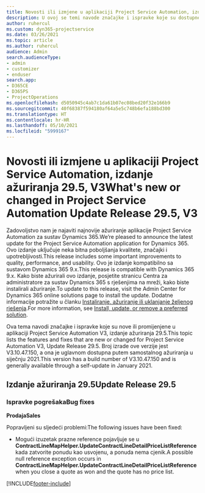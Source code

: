 ```yaml
---
title: Novosti ili izmjene u aplikaciji Project Service Automation, izdanje ažuriranja 29.5, hitni popravak, V3
description: U ovoj se temi navode značajke i ispravke koje su dostupne u izdanju ažuriranja 29.5. hitnog popravka aplikacije Project Service Automation, V3.
author: ruhercul
ms.custom: dyn365-projectservice
ms.date: 03/26/2021
ms.topic: article
ms.author: ruhercul
audience: Admin
search.audienceType:
- admin
- customizer
- enduser
search.app:
- D365CE
- D365PS
- ProjectOperations
ms.openlocfilehash: d5050945c4ab7c1da61b07ec08bed20f32e166b9
ms.sourcegitcommit: 40f68387f594180af64a5e5c748b6efa188bd300
ms.translationtype: HT
ms.contentlocale: hr-HR
ms.lasthandoff: 05/10/2021
ms.locfileid: "5999167"
---
```

# <a name="whats-new-or-changed-in-project-service-automation-update-release-295-v3"></a><span data-ttu-id="08bcf-103">Novosti ili izmjene u aplikaciji Project Service Automation, izdanje ažuriranja 29.5, V3</span><span class="sxs-lookup"><span data-stu-id="08bcf-103">What's new or changed in Project Service Automation Update Release 29.5, V3</span></span>

<span data-ttu-id="08bcf-104">Zadovoljstvo nam je najaviti najnovije ažuriranje aplikacije Project Service Automation za sustav Dynamics 365.</span><span class="sxs-lookup"><span data-stu-id="08bcf-104">We’re pleased to announce the latest update for the Project Service Automation application for Dynamics 365.</span></span> <span data-ttu-id="08bcf-105">Ovo izdanje uključuje neka bitna poboljšanja kvalitete, značajki i upotrebljivosti.</span><span class="sxs-lookup"><span data-stu-id="08bcf-105">This release includes some important improvements to quality, performance, and usability.</span></span> <span data-ttu-id="08bcf-106">Ovo je izdanje kompatibilno sa sustavom Dynamics 365 9.x.</span><span class="sxs-lookup"><span data-stu-id="08bcf-106">This release is compatible with Dynamics 365 9.x.</span></span> <span data-ttu-id="08bcf-107">Kako biste ažurirali ovo izdanje, posjetite stranicu Centra za administratore za sustav Dynamics 365 s rješenjima na mreži, kako biste instalirali ažuriranje.</span><span class="sxs-lookup"><span data-stu-id="08bcf-107">To update to this release, visit the Admin Center for Dynamics 365 online solutions page to install the update.</span></span> <span data-ttu-id="08bcf-108">Dodatne informacije potražite u članku [Instaliranje, ažuriranje ili uklanjanje željenog rješenja](/power-platform/admin/install-remove-preferred-solution.md).</span><span class="sxs-lookup"><span data-stu-id="08bcf-108">For more information, see [Install, update, or remove a preferred solution](/power-platform/admin/install-remove-preferred-solution.md).</span></span>

<span data-ttu-id="08bcf-109">Ova tema navodi značajke i ispravke koje su nove ili promijenjene u aplikaciji Project Service Automation V3, izdanje ažuriranja 29.5.</span><span class="sxs-lookup"><span data-stu-id="08bcf-109">This topic lists the features and fixes that are new or changed for Project Service Automation V3, Update Release 29.5.</span></span> <span data-ttu-id="08bcf-110">Broj izrade ove verzije jest V3.10.47.150, a ona je uglavnom dostupna putem samostalnog ažuriranja u siječnju 2021.</span><span class="sxs-lookup"><span data-stu-id="08bcf-110">This version has a build number of V3.10.47.150 and is generally available through a self-update in January 2021.</span></span>

## <a name="update-release-295"></a><span data-ttu-id="08bcf-111">Izdanje ažuriranja 29.5</span><span class="sxs-lookup"><span data-stu-id="08bcf-111">Update Release 29.5</span></span>

### <a name="bug-fixes"></a><span data-ttu-id="08bcf-112">Ispravke pogrešaka</span><span class="sxs-lookup"><span data-stu-id="08bcf-112">Bug fixes</span></span>


<span data-ttu-id="08bcf-113">**Prodaja**</span><span class="sxs-lookup"><span data-stu-id="08bcf-113">**Sales**</span></span>

<span data-ttu-id="08bcf-114">Popravljeni su sljedeći problemi:</span><span class="sxs-lookup"><span data-stu-id="08bcf-114">The following issues have been fixed:</span></span>

- <span data-ttu-id="08bcf-115">Mogući izuzetak prazne reference pojavljuje se u **ContractLineMapHelper.UpdateContractLineDetailPriceListReference** kada zatvorite ponudu kao usvojenu, a ponuda nema cjenik.</span><span class="sxs-lookup"><span data-stu-id="08bcf-115">A possible null reference exception occurs in **ContractLineMapHelper.UpdateContractLineDetailPriceListReference** when you close a quote as won and the quote has no price list.</span></span>


[!INCLUDE[footer-include](../includes/footer-banner.md)]
